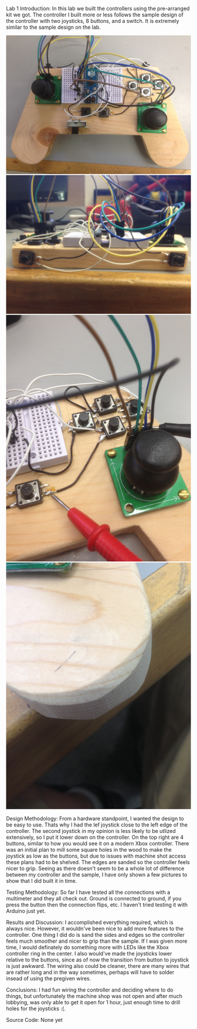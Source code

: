 Lab 1
Introduction: In this lab we built the controllers using the pre-arranged kit we got. The controller I built more or less follows the sample design of the controller with two joysticks, 8 buttons, and a switch. It is extremely similar to the sample design on the lab.

![Aerial View](aerialView.JPG)
![Front View](frontView.JPG)
![Multimeter Test](multimeterTest.JPG)
![Sanded Edges](sandedEdges.JPG)

Design Methodology: From a hardware standpoint, I wanted the design to be easy to use. Thats why I had the lef joystick close to the left edge of the controller. The second joystick in my opinion is less likely to be utlized extensively, so I put it lower down on the controller. On the top right are 4 buttons, similar to how you would see it on a modern Xbox controller. There was an initial plan to mill some square holes in the wood to make the joystick as low as the buttons, but due to issues with machine shot access these plans had to be shelved. The edges are sanded so the controller feels nicer to grip. Seeing as there doesn't seem to be a whole lot of difference between my controller and the sample, I have only shown a few pictures to show that I did built it in time.

Testing Methodology: So far I have tested all the connections with a multimeter and they all check out. Ground is connected to ground, if you press the button then the connection flips, etc. I haven't tried testing it with Arduino just yet.

Results and Discussion: I accomplished everything required, which is always nice. However, it wouldn've been nice to add more features to the controller. One thing I did do is sand the sides and edges so the controller feels much smoother and nicer to grip than the sample. If I was given more time, I would definately do something more with LEDs like the Xbox controller ring in the center. I also would've made the joysticks lower relative to the buttons, since as of now the transition from button to joystick is just awkward. The wiring also could be cleaner, there are many wires that are rather long and in the way sometimes, perhaps will have to solder insead of using the pregiven wires.

Conclusions: I had fun wiring the controller and deciding where to do things, but unfortunately the machine shop was not open and after much lobbying, was only able to get it open for 1 hour, just enough time to drill holes for the joysticks :(.

Source Code: None yet
